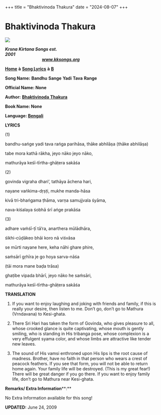 +++
title = "Bhaktivinoda Thakura"
date = "2024-08-07"
+++

# Bhaktivinoda Thakura
[**![](http://kksongs.org/image_files/image002.jpg)**](http://kksongs.org/)

**_Krsna_** **_Kirtana Songs est. 2001_**                                                                                                                                                      **_www.kksongs.org_**

**[Home](http://kksongs.org/)** **à** **[Song Lyrics](http://kksongs.org/lyrics.html)** **à** **[B](http://kksongs.org/songs/song_b.html)**

**Song Name:** **Bandhu** **Sange** **Yadi** **Tava** **Range**

**Official Name: None**

**Author:** [**Bhaktivinoda** **Thakura**](http://kksongs.org/authors/list/bhaktivinoda.html)

**Book Name: None**

**Language: [Bengali](http://kksongs.org/language/list/bengali.html)**

**LYRICS**

(1)

bandhu-sańge yadi tava rańga parihāsa, thāke abhilāṣa (thāke abhilāṣa)

tabe mora kathā rākha, jeyo nāko jeyo nāko,

mathurāya keśī-tīrtha-ghāṭera sakāśa

(2)

govinda vigraha dhari’, tathāya āchena hari,

nayane vańkima-dṛṣṭi, mukhe manda-hāsa

kivā tri-bhańgama ṭhāma, varṇa samujjvala śyāma,

nava-kiśalaya śobhā śrī ańge prakāśa

(3)

adhare vaḿśī-ṭī tā’ra, anarthera mūlādhāra,

śikhi-cūḍākeo bhāi koro nā viśvāsa

se mūrti nayane here, keha nāhi ghare phire,

saḿsārī gṛhīra je go hoya sarva-nāśa

(tāi mora mane baḍa trāsa)

ghaṭibe vipada bhārī, jeyo nāko he saḿsāri,

mathurāya keśī-tīrtha-ghāṭera sakāśa

**TRANSLATION**

1) If you want to enjoy laughing and joking with friends and family, if this is really your desire, then listen to me. Don’t go, don’t go to Mathura (Vrndavana) to Kesi-ghata.

2) There Sri Hari has taken the form of Govinda, who gives pleasure to all, whose crooked glance is quite captivating, whose mouth is gently smiling, who is standing in His tribanga pose, whose complexion is a very effulgent syama color, and whose limbs are attractive like tender new leaves.

3) The sound of His vamsi enthroned upon His lips is the root cause of madness. Brother, have no faith in that person who wears a crest of peacock feathers. If you see that form, you will not be able to return home again. Your family life will be destroyed. (This is my great fear!) There will be great danger if you go there. If you want to enjoy family life, don’t go to Mathura near Kesi-ghata.

**Remarks/ Extra Information****:**

No Extra Information available for this song!

**UPDATED:** June 24, 2009